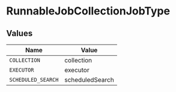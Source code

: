 # RunnableJobCollectionJobType


## Values

| Name               | Value              |
| ------------------ | ------------------ |
| `COLLECTION`       | collection         |
| `EXECUTOR`         | executor           |
| `SCHEDULED_SEARCH` | scheduledSearch    |